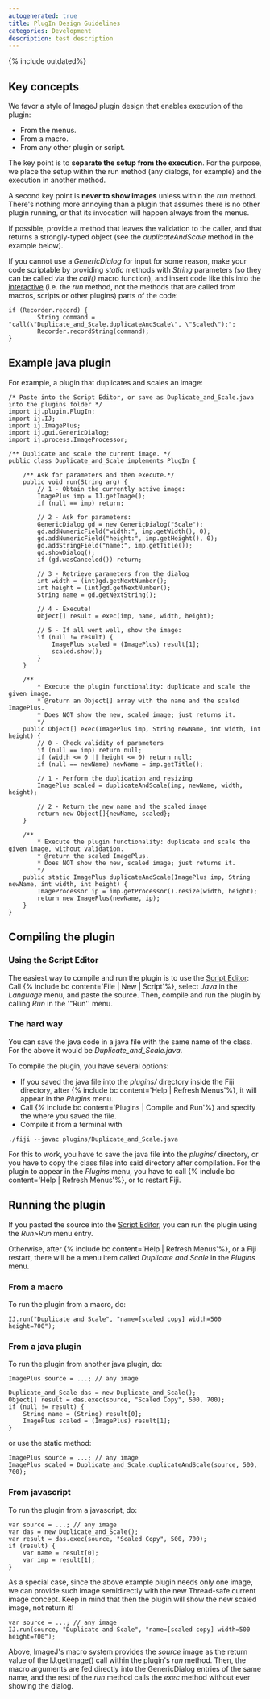 ```yaml
---
autogenerated: true
title: PlugIn Design Guidelines
categories: Development
description: test description
---
```



{% include outdated%}


Key concepts
------------

We favor a style of ImageJ plugin design that enables execution of the plugin:

-   From the menus.
-   From a macro.
-   From any other plugin or script.

The key point is to <b>separate the setup from the execution</b>. For the purpose, we place the setup within the run method (any dialogs, for example) and the execution in another method.

A second key point is <b>never to show images</b> unless within the *run* method. There's nothing more annoying than a plugin that assumes there is no other plugin running, or that its invocation will happen always from the menus.

If possible, provide a method that leaves the validation to the caller, and that returns a strongly-typed object (see the *duplicateAndScale* method in the example below).

If you cannot use a *GenericDialog* for input for some reason, make your code scriptable by providing *static* methods with *String* parameters (so they can be called via the *call()* macro function), and insert code like this into the <u>interactive</u> (i.e. the *run* method, not the methods that are called from macros, scripts or other plugins) parts of the code:

    if (Recorder.record) {
            String command = "call(\"Duplicate_and_Scale.duplicateAndScale\", \"Scaled\");";
            Recorder.recordString(command);
    }

Example java plugin
-------------------

For example, a plugin that duplicates and scales an image:

    /* Paste into the Script Editor, or save as Duplicate_and_Scale.java into the plugins folder */
    import ij.plugin.PlugIn;
    import ij.IJ;
    import ij.ImagePlus;
    import ij.gui.GenericDialog;
    import ij.process.ImageProcessor;

    /** Duplicate and scale the current image. */
    public class Duplicate_and_Scale implements PlugIn {

        /** Ask for parameters and then execute.*/
        public void run(String arg) {
            // 1 - Obtain the currently active image:
            ImagePlus imp = IJ.getImage();
            if (null == imp) return;

            // 2 - Ask for parameters:
            GenericDialog gd = new GenericDialog("Scale");
            gd.addNumericField("width:", imp.getWidth(), 0);
            gd.addNumericField("height:", imp.getHeight(), 0);
            gd.addStringField("name:", imp.getTitle());
            gd.showDialog();
            if (gd.wasCanceled()) return;

            // 3 - Retrieve parameters from the dialog
            int width = (int)gd.getNextNumber();
            int height = (int)gd.getNextNumber();
            String name = gd.getNextString();

            // 4 - Execute!
            Object[] result = exec(imp, name, width, height);

            // 5 - If all went well, show the image:
            if (null != result) {
                ImagePlus scaled = (ImagePlus) result[1];
                scaled.show();
            }
        }

        /**
            * Execute the plugin functionality: duplicate and scale the given image.
            * @return an Object[] array with the name and the scaled ImagePlus.
            * Does NOT show the new, scaled image; just returns it.
            */
        public Object[] exec(ImagePlus imp, String newName, int width, int height) {
            // 0 - Check validity of parameters
            if (null == imp) return null;
            if (width <= 0 || height <= 0) return null;
            if (null == newName) newName = imp.getTitle();

            // 1 - Perform the duplication and resizing
            ImagePlus scaled = duplicateAndScale(imp, newName, width, height);

            // 2 - Return the new name and the scaled image
            return new Object[]{newName, scaled};
        }

        /**
            * Execute the plugin functionality: duplicate and scale the given image, without validation.
            * @return the scaled ImagePlus.
            * Does NOT show the new, scaled image; just returns it.
            */
        public static ImagePlus duplicateAndScale(ImagePlus imp, String newName, int width, int height) {
            ImageProcessor ip = imp.getProcessor().resize(width, height);
            return new ImagePlus(newName, ip);
        }
    }

Compiling the plugin
--------------------

### Using the Script Editor

The easiest way to compile and run the plugin is to use the [Script Editor](/scripting/script-editor): Call {% include bc content='File | New | Script'%}, select *Java* in the *Language* menu, and paste the source. Then, compile and run the plugin by calling *Run* in the '"Run'' menu.

### The hard way

You can save the java code in a java file with the same name of the class. For the above it would be *Duplicate\_and\_Scale.java*.

To compile the plugin, you have several options:

-   If you saved the java file into the *plugins/* directory inside the Fiji directory, after {% include bc content='Help | Refresh Menus'%}, it will appear in the *Plugins* menu.
-   Call {% include bc content='Plugins | Compile and Run'%} and specify the where you saved the file.
-   Compile it from a terminal with

<!-- -->

    ./fiji --javac plugins/Duplicate_and_Scale.java

For this to work, you have to save the java file into the *plugins/* directory, or you have to copy the class files into said directory after compilation. For the plugin to appear in the *Plugins* menu, you have to call {% include bc content='Help | Refresh Menus'%}, or to restart Fiji.

Running the plugin
------------------

If you pasted the source into the [Script Editor](/scripting/script-editor), you can run the plugin using the *Run&gt;Run* menu entry.

Otherwise, after {% include bc content='Help | Refresh Menus'%}, or a Fiji restart, there will be a menu item called *Duplicate and Scale* in the *Plugins* menu.

### From a macro

To run the plugin from a macro, do:

`IJ.run("Duplicate and Scale", "name=[scaled copy] width=500 height=700");`

### From a java plugin

To run the plugin from another java plugin, do:

    ImagePlus source = ...; // any image

    Duplicate_and_Scale das = new Duplicate_and_Scale();
    Object[] result = das.exec(source, "Scaled Copy", 500, 700);
    if (null != result) {
        String name = (String) result[0];
        ImagePlus scaled = (ImagePlus) result[1];
    }

or use the static method:

    ImagePlus source = ...; // any image
    ImagePlus scaled = Duplicate_and_Scale.duplicateAndScale(source, 500, 700);

### From javascript

To run the plugin from a javascript, do:

    var source = ...; // any image
    var das = new Duplicate_and_Scale();
    var result = das.exec(source, "Scaled Copy", 500, 700);
    if (result) {
        var name = result[0];
        var imp = result[1];
    }

As a special case, since the above example plugin needs only one image, we can provide such image semidirectly with the new Thread-safe current image concept. Keep in mind that then the plugin will show the new scaled image, not return it!

    var source = ...; // any image
    IJ.run(source, "Duplicate and Scale", "name=[scaled copy] width=500 height=700");

Above, ImageJ's macro system provides the <i>source</i> image as the return value of the IJ.getImage() call within the plugin's <i>run</i> method. Then, the macro arguments are fed directly into the GenericDialog entries of the same name, and the rest of the *run* method calls the *exec* method without ever showing the dialog.

  
